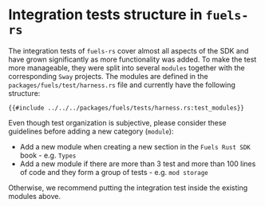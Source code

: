 # Integration tests structure in `fuels-rs`

The integration tests of `fuels-rs` cover almost all aspects of the SDK and have grown significantly as more functionality was added. To make the test more manageable, they were split into several `modules` together with the corresponding `Sway` projects. The modules are defined in the `packages/fuels/test/harness.rs` file and currently have the following structure:

```rust,ignore
{{#include ../../../packages/fuels/tests/harness.rs:test_modules}}
```

Even though test organization is subjective, please consider these guidelines before adding a new category (`module`):
 - Add a new module when creating a new section in the `Fuels Rust SDK` book - e.g. `Types`
 - Add a new module if there are more than 3 test and more than 100 lines of code and they form a group of tests - e.g. `mod storage`

 Otherwise, we recommend putting the integration test inside the existing modules above.
